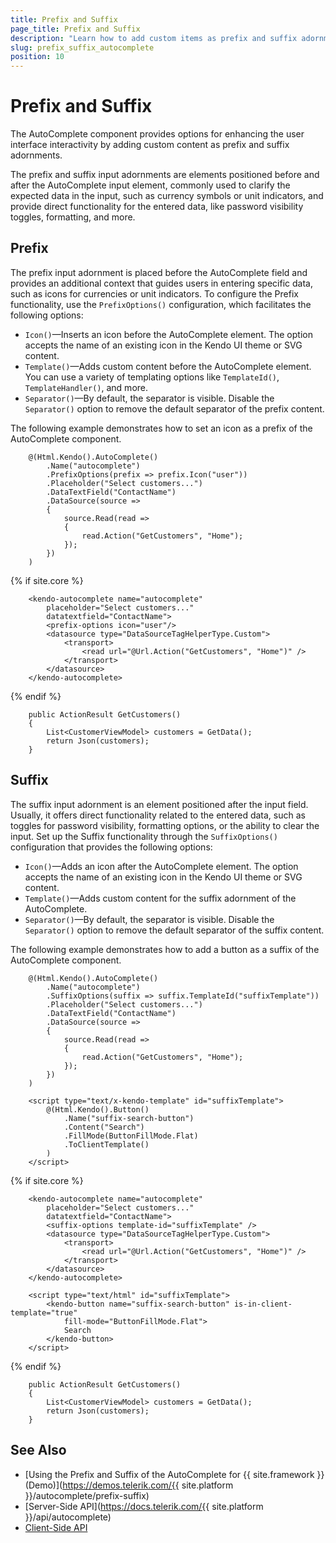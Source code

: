 ```yaml
---
title: Prefix and Suffix
page_title: Prefix and Suffix
description: "Learn how to add custom items as prefix and suffix adornments to enhance the user interface interactivity when using the Telerik UI for {{ site.framework }} AutoComplete."
slug: prefix_suffix_autocomplete
position: 10
---
```


# Prefix and Suffix

The AutoComplete component provides options for enhancing the user interface interactivity by adding custom content as prefix and suffix adornments.

The prefix and suffix input adornments are elements positioned before and after the AutoComplete input element, commonly used to clarify the expected data in the input, such as currency symbols or unit indicators, and provide direct functionality for the entered data, like password visibility toggles, formatting, and more.

## Prefix

The prefix input adornment is placed before the AutoComplete field and provides an additional context that guides users in entering specific data, such as icons for currencies or unit indicators. To configure the Prefix functionality, use the `PrefixOptions()` configuration, which facilitates the following options:

* `Icon()`&mdash;Inserts an icon before the AutoComplete element. The option accepts the name of an existing icon in the Kendo UI theme or SVG content.
* `Template()`&mdash;Adds custom content before the AutoComplete element. You can use a variety of templating options like `TemplateId()`, `TemplateHandler()`, and more.
* `Separator()`&mdash;By default, the separator is visible. Disable the `Separator()` option to remove the default separator of the prefix content. 

The following example demonstrates how to set an icon as a prefix of the AutoComplete component.

```HtmlHelper
    @(Html.Kendo().AutoComplete()
        .Name("autocomplete")
        .PrefixOptions(prefix => prefix.Icon("user"))
        .Placeholder("Select customers...")
        .DataTextField("ContactName")
        .DataSource(source =>
        {
            source.Read(read =>
            {
                read.Action("GetCustomers", "Home");
            });
        })
    )
```
{% if site.core %}
```TagHelper
    <kendo-autocomplete name="autocomplete"
        placeholder="Select customers..."
        datatextfield="ContactName">
        <prefix-options icon="user"/>
        <datasource type="DataSourceTagHelperType.Custom">
            <transport>
                <read url="@Url.Action("GetCustomers", "Home")" />
            </transport>
        </datasource>
    </kendo-autocomplete>
```
{% endif %}
```Controller
    public ActionResult GetCustomers()
    {
        List<CustomerViewModel> customers = GetData();
        return Json(customers);
    }
```

## Suffix

The suffix input adornment is an element positioned after the input field. Usually, it offers direct functionality related to the entered data, such as toggles for password visibility, formatting options, or the ability to clear the input. Set up the Suffix functionality through the `SuffixOptions()` configuration that provides the following options:

* `Icon()`&mdash;Adds an icon after the AutoComplete element. The option accepts the name of an existing icon in the Kendo UI theme or SVG content.
* `Template()`&mdash;Adds custom content for the suffix adornment of the AutoComplete.
* `Separator()`&mdash;By default, the separator is visible. Disable the `Separator()` option to remove the default separator of the suffix content. 

The following example demonstrates how to add a button as a suffix of the AutoComplete component.

```HtmlHelper
    @(Html.Kendo().AutoComplete()
        .Name("autocomplete")
        .SuffixOptions(suffix => suffix.TemplateId("suffixTemplate"))
        .Placeholder("Select customers...")
        .DataTextField("ContactName")
        .DataSource(source =>
        {
            source.Read(read =>
            {
                read.Action("GetCustomers", "Home");
            });
        })
    )

    <script type="text/x-kendo-template" id="suffixTemplate">
        @(Html.Kendo().Button()
            .Name("suffix-search-button")
            .Content("Search")
            .FillMode(ButtonFillMode.Flat)
            .ToClientTemplate()
        )
    </script>
```
{% if site.core %}
```TagHelper
    <kendo-autocomplete name="autocomplete"
        placeholder="Select customers..."
        datatextfield="ContactName">
        <suffix-options template-id="suffixTemplate" />
        <datasource type="DataSourceTagHelperType.Custom">
            <transport>
                <read url="@Url.Action("GetCustomers", "Home")" />
            </transport>
        </datasource>
    </kendo-autocomplete>

    <script type="text/html" id="suffixTemplate">
        <kendo-button name="suffix-search-button" is-in-client-template="true"
            fill-mode="ButtonFillMode.Flat">
            Search
        </kendo-button>
    </script>
```
{% endif %}
```Controller
    public ActionResult GetCustomers()
    {
        List<CustomerViewModel> customers = GetData();
        return Json(customers);
    }
```

## See Also

* [Using the Prefix and Suffix of the AutoComplete for {{ site.framework }} (Demo)](https://demos.telerik.com/{{ site.platform }}/autocomplete/prefix-suffix)
* [Server-Side API](https://docs.telerik.com/{{ site.platform }}/api/autocomplete)
* [Client-Side API](https://docs.telerik.com/kendo-ui/api/javascript/ui/autocomplete)
